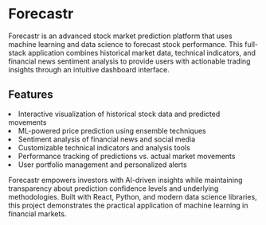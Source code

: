 # Forecastr
Forecastr is an advanced stock market prediction platform that uses machine learning and data science to forecast stock performance. This full-stack application combines historical market data, technical indicators, and financial news sentiment analysis to provide users with actionable trading insights through an intuitive dashboard interface.

## Features
<li>Interactive visualization of historical stock data and predicted movements</li>
<li>ML-powered price prediction using ensemble techniques</li>
<li>Sentiment analysis of financial news and social media</li>
<li>Customizable technical indicators and analysis tools</li>
<li>Performance tracking of predictions vs. actual market movements</li>
<li>User portfolio management and personalized alerts</li>

Forecastr empowers investors with AI-driven insights while maintaining transparency about prediction confidence levels and underlying methodologies. Built with React, Python, and modern data science libraries, this project demonstrates the practical application of machine learning in financial markets.
